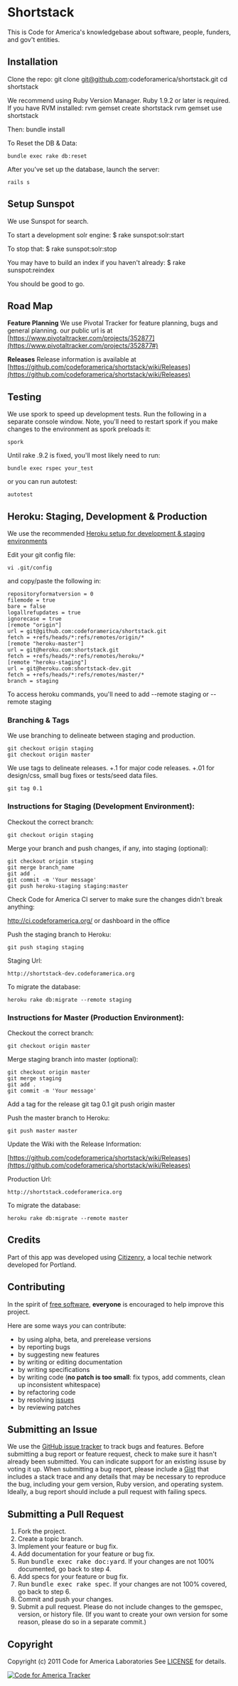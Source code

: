 Shortstack
==========
This is Code for America's knowledgebase about software, people, funders, and gov't entities.

Installation
------------
Clone the repo:
      git clone git@github.com:codeforamerica/shortstack.git
      cd shortstack

We recommend using Ruby Version Manager. Ruby 1.9.2 or later is required. If you have RVM installed:
      rvm gemset create shortstack
      rvm gemset use shortstack

Then:
      bundle install

To Reset the DB & Data:

    bundle exec rake db:reset

After you've set up the database, launch the server:

    rails s


Setup Sunspot
-------------
We use Sunspot for search.

To start a development solr engine:
    $ rake sunspot:solr:start

To stop that:
    $ rake sunspot:solr:stop

You may have to build an index if you haven't already:
    $ rake sunspot:reindex

You should be good to go.

Road Map
-------

**Feature Planning**
We use Pivotal Tracker for feature planning, bugs and general planning. our public url is at [https://www.pivotaltracker.com/projects/352877](https://www.pivotaltracker.com/projects/352877#)

**Releases**
Release information is available at [https://github.com/codeforamerica/shortstack/wiki/Releases](https://github.com/codeforamerica/shortstack/wiki/Releases)


Testing
-------

We use spork to speed up development tests.  Run the following in a separate console window. Note, you'll need to restart spork if you make changes to the environment as spork preloads it:

    spork

Until rake .9.2 is fixed, you'll most likely need to run:

    bundle exec rspec your_test

or you can run autotest:

    autotest

Heroku: Staging, Development & Production
------------------------------------------

We use the recommended [Heroku setup for development & staging environments](http://devcenter.heroku.com/articles/multiple-environments)

Edit your git config file:

    vi .git/config

and copy/paste the following in:

    repositoryformatversion = 0
    filemode = true
    bare = false
    logallrefupdates = true
    ignorecase = true
    [remote "origin"]
    url = git@github.com:codeforamerica/shortstack.git
    fetch = +refs/heads/*:refs/remotes/origin/*
    [remote "heroku-master"]
    url = git@heroku.com:shortstack.git
    fetch = +refs/heads/*:refs/remotes/heroku/*
    [remote "heroku-staging"]
    url = git@heroku.com:shortstack-dev.git
    fetch = +refs/heads/*:refs/remotes/master/*
    branch = staging

To access heroku commands, you'll need to add --remote staging or --remote staging

### Branching & Tags

We use branching to delineate between staging and production.

    git checkout origin staging
    git checkout origin master

We use tags to delineate releases. +.1 for major code releases. +.01 for design/css, small bug fixes or tests/seed data files.

    git tag 0.1

### Instructions for Staging (Development Environment):

Checkout the correct branch:

    git checkout origin staging

Merge your branch and push changes, if any, into staging (optional):

    git checkout origin staging
    git merge branch_name
    git add .
    git commit -m 'Your message'
    git push heroku-staging staging:master

Check Code for America CI server to make sure the changes didn't break anything:

  http://ci.codeforamerica.org/ or dashboard in the office

Push the staging branch to Heroku:

    git push staging staging

Staging Url:

    http://shortstack-dev.codeforamerica.org

To migrate the database:

    heroku rake db:migrate --remote staging

### Instructions for Master (Production Environment):

Checkout the correct branch:

    git checkout origin master

Merge staging branch into master (optional):

    git checkout origin master
    git merge staging
    git add .
    git commit -m 'Your message'

Add a tag for the release
    git tag 0.1
    git push origin master

Push the master branch to Heroku:

    git push master master

Update the Wiki with the Release Information:

[https://github.com/codeforamerica/shortstack/wiki/Releases](https://github.com/codeforamerica/shortstack/wiki/Releases)

Production Url:

    http://shortstack.codeforamerica.org

To migrate the database:

    heroku rake db:migrate --remote master

Credits
-------

Part of this app was developed using [Citizenry](https://github.com/reidab/citizenry), a local techie network developed for Portland.

Contributing
------------
In the spirit of [free software](http://www.fsf.org/licensing/essays/free-sw.html), **everyone** is encouraged to help improve this project.

Here are some ways *you* can contribute:

* by using alpha, beta, and prerelease versions
* by reporting bugs
* by suggesting new features
* by writing or editing documentation
* by writing specifications
* by writing code (**no patch is too small**: fix typos, add comments, clean up inconsistent whitespace)
* by refactoring code
* by resolving [issues](http://github.com/codeforamerica/shortstack/issues)
* by reviewing patches

Submitting an Issue
-------------------
We use the [GitHub issue tracker](http://github.com/codeforamerica/shortstack/issues) to track bugs and
features. Before submitting a bug report or feature request, check to make sure it hasn't already
been submitted. You can indicate support for an existing issuse by voting it up. When submitting a
bug report, please include a [Gist](http://gist.github.com/) that includes a stack trace and any
details that may be necessary to reproduce the bug, including your gem version, Ruby version, and
operating system. Ideally, a bug report should include a pull request with failing specs.

Submitting a Pull Request
-------------------------
1. Fork the project.
2. Create a topic branch.
3. Implement your feature or bug fix.
4. Add documentation for your feature or bug fix.
5. Run <tt>bundle exec rake doc:yard</tt>. If your changes are not 100% documented, go back to step 4.
6. Add specs for your feature or bug fix.
7. Run <tt>bundle exec rake spec</tt>. If your changes are not 100% covered, go back to step 6.
8. Commit and push your changes.
9. Submit a pull request. Please do not include changes to the gemspec, version, or history file. (If you want to create your own version for some reason, please do so in a separate commit.)

Copyright
---------
Copyright (c) 2011 Code for America Laboratories
See [LICENSE](https://github.com/codeforamerica/shortstack/blob/master/LICENSE.mkd) for details.


[![Code for America Tracker](http://stats.codeforamerica.org/codeforamerica/shortstack.png)](http://stats.codeforamerica.org/projects/shortstack)
